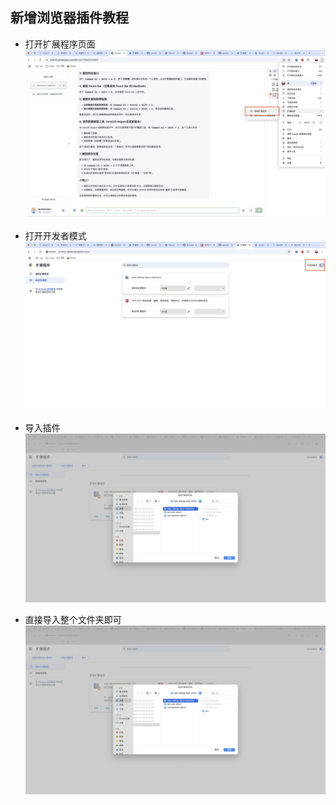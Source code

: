 ## 新增浏览器插件教程

- 打开扩展程序页面
  ![usage](https://github.com/Buzaisonghua/easy-debug-input-extension/blob/main/public/1.png)

- 打开开发者模式
  ![usage](https://github.com/Buzaisonghua/easy-debug-input-extension/blob/main/public/2.png)

- 导入插件
  ![usage](https://github.com/Buzaisonghua/easy-debug-input-extension/blob/main/public/4.png)

- 直接导入整个文件夹即可
  ![usage](https://github.com/Buzaisonghua/easy-debug-input-extension/blob/main/public/4.png)
